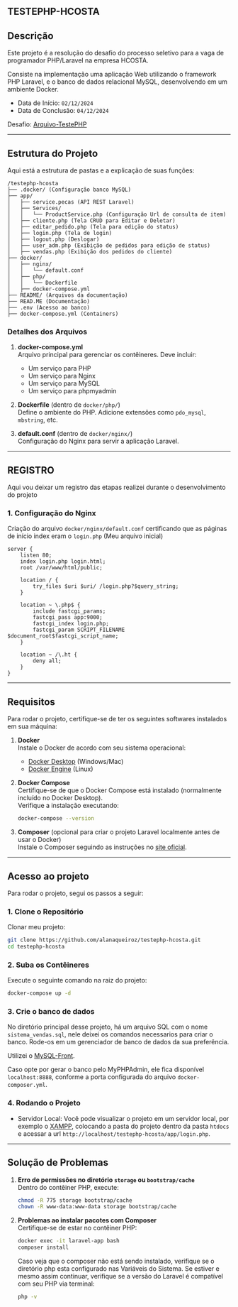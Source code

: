 
## TESTEPHP-HCOSTA

## Descrição

Este projeto é a resolução do desafio do processo seletivo para a vaga de programador PHP/Laravel na empresa HCOSTA. 

Consiste na implementação uma aplicação Web utilizando o framework PHP Laravel, e o banco de dados relacional MySQL, desenvolvendo em um ambiente Docker. 

- Data de Início: `02/12/2024`
- Data de Conclusão: `04/12/2024`

Desafio: [Arquivo-TestePHP](github.com/alanaqueiroz/testephp-hcosta/README/Arquivo-TestePHP)

---

## Estrutura do Projeto

Aqui está a estrutura de pastas e a explicação de suas funções:

```
/testephp-hcosta
├── .docker/ (Configuração banco MySQL)
├── app/
│   ├── service.pecas (API REST Laravel)
│   ├── Services/ 
│   │   └── ProductService.php (Configuração Url de consulta de item)
│   ├── cliente.php (Tela CRUD para Editar e Deletar)
│   ├── editar_pedido.php (Tela para edição do status)
│   ├── login.php (Tela de login)
│   ├── logout.php (Deslogar)
│   ├── user_adm.php (Exibição de pedidos para edição de status)
│   ├── vendas.php (Exibição dos pedidos do cliente)
├── docker/
│   ├── nginx/
│   │   └── default.conf
│   ├── php/
│   │   └── Dockerfile
│   ├── docker-compose.yml
├── README/ (Arquivos da documentação)
├── READ.ME (Documentação)
├── .env (Acesso ao banco)
├── docker-compose.yml (Containers)
```

### Detalhes dos Arquivos

1. **docker-compose.yml**  
   Arquivo principal para gerenciar os contêineres. Deve incluir:
   - Um serviço para PHP
   - Um serviço para Nginx
   - Um serviço para MySQL
   - Um serviço para phpmyadmin

2. **Dockerfile** (dentro de `docker/php/`)  
   Define o ambiente do PHP. Adicione extensões como `pdo_mysql`, `mbstring`, etc.

3. **default.conf** (dentro de `docker/nginx/`)  
   Configuração do Nginx para servir a aplicação Laravel.

---

## REGISTRO

Aqui vou deixar um registro das etapas realizei durante o desenvolvimento do projeto

### 1. Configuração do Nginx

Criação do arquivo `docker/nginx/default.conf` certificando que as páginas de início index eram o `login.php` (Meu arquivo inicial)

```nginx
server {
    listen 80;
    index login.php login.html;
    root /var/www/html/public;

    location / {
        try_files $uri $uri/ /login.php?$query_string;
    }

    location ~ \.php$ {
        include fastcgi_params;
        fastcgi_pass app:9000;
        fastcgi_index login.php;
        fastcgi_param SCRIPT_FILENAME $document_root$fastcgi_script_name;
    }

    location ~ /\.ht {
        deny all;
    }
}
```

---

## Requisitos

Para rodar o projeto, certifique-se de ter os seguintes softwares instalados em sua máquina:

1. **Docker**  
   Instale o Docker de acordo com seu sistema operacional:  
   - [Docker Desktop](https://www.docker.com/products/docker-desktop) (Windows/Mac)  
   - [Docker Engine](https://docs.docker.com/engine/install/) (Linux)

2. **Docker Compose**  
   Certifique-se de que o Docker Compose está instalado (normalmente incluído no Docker Desktop).  
   Verifique a instalação executando:
   ```bash
   docker-compose --version
   ```

3. **Composer** (opcional para criar o projeto Laravel localmente antes de usar o Docker)  
   Instale o Composer seguindo as instruções no [site oficial](https://getcomposer.org/).

---

## Acesso ao projeto

Para rodar o projeto, segui os passos a seguir:

### 1. Clone o Repositório

Clonar meu projeto:
```bash
git clone https://github.com/alanaqueiroz/testephp-hcosta.git
cd testephp-hcosta
```
### 2. Suba os Contêineres

Execute o seguinte comando na raiz do projeto:
```bash
docker-compose up -d
```

### 3. Crie o banco de dados

No diretório principal desse projeto, há um arquivo SQL com o nome `sistema_vendas.sql`, nele deixei os comandos necessarios para criar o banco. Rode-os em um gerenciador de banco de dados da sua preferência. 

Utilizei o [MySQL-Front](https://mysql-front.software.informer.com/download/).

Caso opte por gerar o banco pelo MyPHPAdmin, ele fica disponível `localhost:8888`, conforme a porta configurada do arquivo `docker-composer.yml`.

### 4. Rodando o Projeto

- Servidor Local: Você pode visualizar o projeto em um servidor local, por exemplo o [XAMPP](https://www.apachefriends.org/download.html), colocando a pasta do projeto dentro da pasta `htdocs` e acessar a url `http://localhost/testephp-hcosta/app/login.php`. 

---

## Solução de Problemas

1. **Erro de permissões no diretório `storage` ou `bootstrap/cache`**  
   Dentro do contêiner PHP, execute:
   ```bash
   chmod -R 775 storage bootstrap/cache
   chown -R www-data:www-data storage bootstrap/cache
   ```

2. **Problemas ao instalar pacotes com Composer**  
   Certifique-se de estar no contêiner PHP:
   ```bash
   docker exec -it laravel-app bash
   composer install
   ```
   
   Caso veja que o composer não está sendo instalado, verifique se o diretório php esta configurado nas Variáveis do Sistema. Se estiver e mesmo assim continuar, verifique se a versão do Laravel é compatível com seu PHP via terminal:
   ```bash
   php -v
   ```